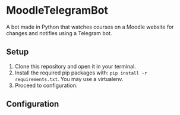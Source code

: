 # MoodleTelegramBot
A bot made in Python that watches courses on a Moodle website for changes and notifies using a Telegram bot.

## Setup
1. Clone this repository and open it in your terminal.
2. Install the required pip packages with: `pip install -r requirements.txt`. You may use a virtualenv.
3. Proceed to configuration.

## Configuration

